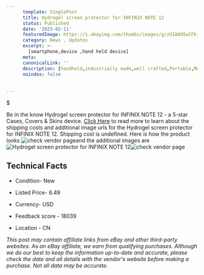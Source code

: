 ```yaml
---
      template: SinglePost
      title: Hydrogel screen protector for INFINIX NOTE 12
      status: Published
      date: '2023-02-11'
      featuredImage: https://i.ebayimg.com/thumbs/images/g/zUIAAOSwCFhj4nOH/s-l225.jpg
      category: News , Updates
      excerpt: >-
        [smartphone,device ,hand held device]
      meta:
      canonicalLink: ''
      description: [handheld,industrially made,well crafted,Portable,Mobile,Compact,Convenient,Lightweight,Maneuverable,Man-portable,Miniature,Carriable,Hand-held,Light,Holdable,Transportable,Mobile device,Pocket-sized,On-the-go,Wireless,Cordless,Compact size,Convenient size, smartphone,device ,hand held device]
      noindex: false
      
        
---
```

$

Be in the know Hydrogel screen protector for INFINIX NOTE 12 - a 5-star Cases, Covers & Skins device. [Click Here](https://www.ebay.com/itm/325528304833?hash=item4bcaffbcc1%3Ag%3AzUIAAOSwCFhj4nOH&mkevt=1&mkcid=1&mkrid=711-53200-19255-0&campid=%253CePNCampaignId%253E&customid=%253CreferenceId%253E&toolid=10049) to read more to learn about the shipping costs and additional image urls for the Hydrogel screen protector for INFINIX NOTE 12. Shipping cost is undefined. Here is how the product looks ![check vendor page](https://i.ebayimg.com/thumbs/images/g/zUIAAOSwCFhj4nOH/s-l225.jpg)and the additional images are![Hydrogel screen protector for INFINIX NOTE 12](https://i.ebayimg.com/images/g/zUIAAOSwCFhj4nOH/s-l960.jpg)![check vendor page](https://origin-galleryplus.ebayimg.com/ws/web/325528304833_2_0_1/225x225.jpg,https://origin-galleryplus.ebayimg.com/ws/web/325528304833_3_0_1/225x225.jpg,https://origin-galleryplus.ebayimg.com/ws/web/325528304833_4_0_1/225x225.jpg,https://origin-galleryplus.ebayimg.com/ws/web/325528304833_5_0_1/225x225.jpg,https://origin-galleryplus.ebayimg.com/ws/web/325528304833_6_0_1/225x225.jpg,https://origin-galleryplus.ebayimg.com/ws/web/325528304833_7_0_1/225x225.jpg,https://origin-galleryplus.ebayimg.com/ws/web/325528304833_8_0_1/225x225.jpg,https://origin-galleryplus.ebayimg.com/ws/web/325528304833_9_0_1/225x225.jpg)



 ## Technical Facts 



     
      

 - Condition- New 


      

 - Listed Price- 6.49 


      

 - Currency- USD 


      

 - Feedback score - 18039 


      

 - Location - CN 


      
      

 *_This post may contain affiliate links from eBay and other third-party websites. As an eBay affiliate, we earn from qualifying purchases. Although we do our best to keep the information up-to-date and accurate, please check the date and all details with the vendor's website before making a purchase. Not all data may be accurate._*






